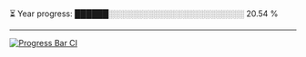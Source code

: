 
⏳ Year progress: ██████░░░░░░░░░░░░░░░░░░░░░░░░ 20.54 %

---

[![Progress Bar CI](https://github.com/thatoranzhevyy/thatoranzhevyy/actions/workflows/node.js.yml/badge.svg)](https://github.com/thatoranzhevyy/thatoranzhevyy/actions/workflows/node.js.yml)

